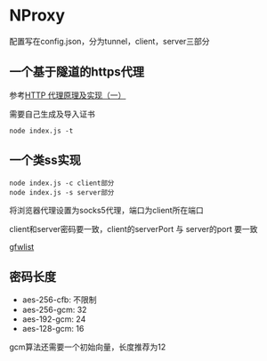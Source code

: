 # NProxy

配置写在config.json，分为tunnel，client，server三部分

## 一个基于隧道的https代理

参考[HTTP 代理原理及实现（一）](https://imququ.com/post/web-proxy.html)

需要自己生成及导入证书

    node index.js -t

## 一个类ss实现

    node index.js -c client部分
    node index.js -s server部分

将浏览器代理设置为socks5代理，端口为client所在端口

client和server密码要一致，client的serverPort 与 server的port 要一致

[gfwlist](https://raw.githubusercontent.com/gfwlist/gfwlist/master/gfwlist.txt)

## 密码长度

* aes-256-cfb: 不限制
* aes-256-gcm: 32
* aes-192-gcm: 24
* aes-128-gcm: 16

gcm算法还需要一个初始向量，长度推荐为12